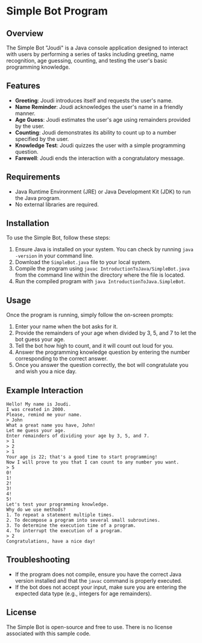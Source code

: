 # Simple Bot Program

## Overview

The Simple Bot "Joudi" is a Java console application designed to interact with users by performing a series of tasks including greeting, name recognition, age guessing, counting, and testing the user's basic programming knowledge.

## Features

- **Greeting**: Joudi introduces itself and requests the user's name.
- **Name Reminder**: Joudi acknowledges the user's name in a friendly manner.
- **Age Guess**: Joudi estimates the user's age using remainders provided by the user.
- **Counting**: Joudi demonstrates its ability to count up to a number specified by the user.
- **Knowledge Test**: Joudi quizzes the user with a simple programming question.
- **Farewell**: Joudi ends the interaction with a congratulatory message.

## Requirements

- Java Runtime Environment (JRE) or Java Development Kit (JDK) to run the Java program.
- No external libraries are required.

## Installation

To use the Simple Bot, follow these steps:

1. Ensure Java is installed on your system. You can check by running `java -version` in your command line.
2. Download the `SimpleBot.java` file to your local system.
3. Compile the program using `javac IntroductionToJava/SimpleBot.java` from the command line within the directory where the file is located.
4. Run the compiled program with `java IntroductionToJava.SimpleBot`.

## Usage

Once the program is running, simply follow the on-screen prompts:

1. Enter your name when the bot asks for it.
2. Provide the remainders of your age when divided by 3, 5, and 7 to let the bot guess your age.
3. Tell the bot how high to count, and it will count out loud for you.
4. Answer the programming knowledge question by entering the number corresponding to the correct answer.
5. Once you answer the question correctly, the bot will congratulate you and wish you a nice day.

## Example Interaction

```
Hello! My name is Joudi.
I was created in 2000.
Please, remind me your name.
> John
What a great name you have, John!
Let me guess your age.
Enter remainders of dividing your age by 3, 5, and 7.
> 1
> 2
> 1
Your age is 22; that's a good time to start programming!
Now I will prove to you that I can count to any number you want.
> 5
0!
1!
2!
3!
4!
5!
Let's test your programming knowledge.
Why do we use methods?
1. To repeat a statement multiple times.
2. To decompose a program into several small subroutines.
3. To determine the execution time of a program.
4. To interrupt the execution of a program.
> 2
Congratulations, have a nice day!
```

## Troubleshooting

- If the program does not compile, ensure you have the correct Java version installed and that the `javac` command is properly executed.
- If the bot does not accept your input, make sure you are entering the expected data type (e.g., integers for age remainders).

## License

The Simple Bot is open-source and free to use. There is no license associated with this sample code.
